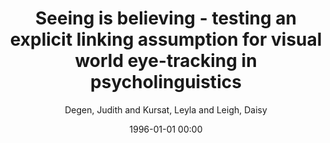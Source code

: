 ---
layout: post
title: Seeing is believing - testing an explicit linking assumption for visual world eye-tracking in psycholinguistics

date: 1996-01-01 00:00
author: Degen, Judith and Kursat, Leyla and Leigh, Daisy
tags: ["experimental pragmatics","eye-tracking","linking functions","psycholinguistics","scalar implicature","visual world"]
journal: Proceedings of the 43rd Annual Meeting of the Cognitive Science Society Comparative Cognition Animal Minds CogSci 2021

year: 2021
---